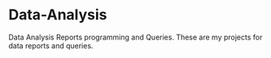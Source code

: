 # Data-Analysis
Data Analysis Reports programming and Queries.
These are my projects for data reports and queries. 
